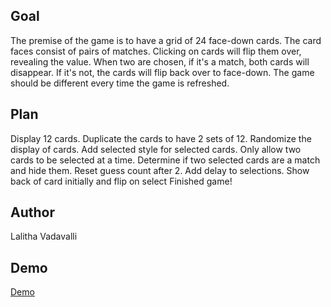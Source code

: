 ## Goal
The premise of the game is to have a grid of 24 face-down cards. The card faces consist of pairs of matches. Clicking on cards will flip them over, revealing the value. When two are chosen, if it's a match, both cards will disappear. If it's not, the cards will flip back over to face-down. The game should be different every time the game is refreshed.
## Plan
Display 12 cards.
Duplicate the cards to have 2 sets of 12.
Randomize the display of cards.
Add selected style for selected cards.
Only allow two cards to be selected at a time.
Determine if two selected cards are a match and hide them.
Reset guess count after 2.
Add delay to selections.
Show back of card initially and flip on select
Finished game!

## Author
Lalitha Vadavalli

## Demo

[Demo](https://memorygame-lalitha.netlify.app/)